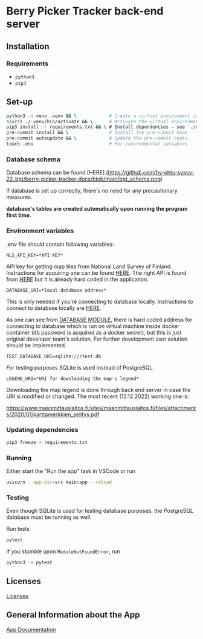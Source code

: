 # Berry Picker Tracker back-end server

## Installation

### Requirements

- `python3`
- `pip3`

## Set-up

```bash
python3 -m venv .venv && \            # Create a virtual environment in `./.venv`
source ./.venv/bin/activate && \      # Activate the virtual environment
pip3 install -r requirements.txt && \ # Install dependencies — see `./requirements.txt` for more info
pre-commit install && \               # Install the pre-commit hook
pre-commit autoupdate && \            # Update the pre-commit hooks
touch .env                            # For environmental variables
```
### Database schema

Database schema can be found [HERE].(https://github.com/hy-ohtu-syksy-22-bpt/berry-picker-tracker-docs/blob/main/bpt_schema.png)

If database is set up correctly, there's no need for any precautionary measures.  

**database's tables are created automatically upon running the program first time**.

### Environment variables
  
.env file should contain following variables:  

```
NLS_API_KEY=*API KEY*
```
API key for getting map tiles from National Land Survey of Finland. Instructions for acquiring one can be found [HERE](https://www.maanmittauslaitos.fi/rajapinnat/api-avaimen-ohje). The right API is found from [HERE](https://www.maanmittauslaitos.fi/karttakuvapalvelu/tekninen-kuvaus-wmts#avoin-rajapintayhteys) but it is already hard coded in the application.

```
DATABASE_URI=*local database address*
```
This is only needed if you're connecting to database locally. Instructions to connect to database locally are [HERE](https://github.com/hy-ohtu-syksy-22-bpt/berry-picker-tracker-docs/blob/main/db_locally_instructions.md).

As one can see from [DATABASE MODULE](https://github.com/hy-ohtu-syksy-22-bpt/berry-picker-tracker-server/blob/main/src/utilities/db.py#L17), there is hard coded address for connecting to database which is run on virtual machine inside docker container (db password is acquired as a docker secret), but this is just original developer team's solution. For further development own solution should be implemented.

```
TEST_DATABASE_URI=sqlite:///test.db
```
For testing purposes SQLite is used instead of PostgreSQL. 

```
LEGEND_URI=*URI for downloading the map's legend*
```
Downloading the map legend is done through back end server in case the URI is modified or changed. The most recent (12.12.2022) working one is:

https://www.maanmittauslaitos.fi/sites/maanmittauslaitos.fi/files/attachments/2020/01/karttamerkkien_selitys.pdf


### Updating dependencies

```bash
pip3 freeze > requirements.txt
```

### Running

Either start the "Run the app" task in VSCode or run

```bash
uvicorn --app-dir=src main:app --reload
```

### Testing


Even though SQLite is used for testing database purposes, the PostgreSQL database must be running as well.


Run tests

```bash
pytest
```

If you stumble upon `ModuleNotFoundError`, run

```bash
python3 -m pytest
```

## Licenses

[Licenses](https://github.com/hy-ohtu-syksy-22-bpt/berry-picker-tracker-server/tree/main/licenses)

## General Information about the App
[App Documentation](https://github.com/hy-ohtu-syksy-22-bpt/berry-picker-tracker-docs/blob/main/README.md)
